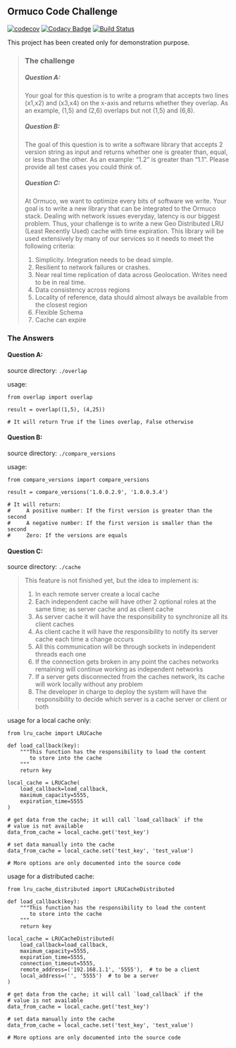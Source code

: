 ## Ormuco Code Challenge

[![codecov](https://codecov.io/gh/carlos-ferras/code-challenge/branch/master/graph/badge.svg)](https://codecov.io/gh/carlos-ferras/code-challenge)
[![Codacy Badge](https://api.codacy.com/project/badge/Grade/72856449ef6b4bfa8b5075054186268b)](https://app.codacy.com/app/carlos-ferras/code-challenge?utm_source=github.com&utm_medium=referral&utm_content=carlos-ferras/code-challenge&utm_campaign=Badge_Grade_Dashboard)
[![Build Status](https://travis-ci.com/carlos-ferras/code-challenge.svg?branch=master)](https://travis-ci.com/carlos-ferras/code-challenge)

This project has been created only for demonstration purpose.
>
> ### The challenge
>
> ##### Question A:
> Your goal for this question is to write a program that accepts two lines (x1,x2) and (x3,x4) on the x-axis and returns whether they overlap. As an example, (1,5) and (2,6) overlaps but not (1,5) and (6,8).
>
> ##### Question B:
> The goal of this question is to write a software library that accepts 2 version string as input and returns whether one is greater than, equal, or less than the other. As an example: “1.2” is greater than “1.1”. Please provide all test cases you could think of.
>
> ##### Question C:
> At Ormuco, we want to optimize every bits of software we write. Your goal is to write a new library that can be integrated to the Ormuco stack. Dealing with network issues everyday, latency is our biggest problem. Thus, your challenge is to write a new Geo Distributed LRU (Least Recently Used) cache with time expiration. This library will be used extensively by many of our services so it needs to meet the following criteria:
> 1. Simplicity. Integration needs to be dead simple.
> 2. Resilient to network failures or crashes.
> 3. Near real time replication of data across Geolocation. Writes need to be in real time.
> 4. Data consistency across regions
> 5. Locality of reference, data should almost always be available from the closest region
> 6. Flexible Schema
> 7. Cache can expire 
>

### The Answers

#### Question A:

source directory: `./overlap`

usage: 
```
from overlap import overlap

result = overlap((1,5), (4,25))

# It will return True if the lines overlap, False otherwise
```

#### Question B:

source directory: `./compare_versions`

usage: 
```
from compare_versions import compare_versions

result = compare_versions('1.0.0.2.9', '1.0.0.3.4')

# It will return:
#     A positive number: If the first version is greater than the second  
#     A negative number: If the first version is smaller than the second
#     Zero: If the versions are equals
```

#### Question C:

source directory: `./cache`

>
> This feature is not finished yet, but the idea to implement is:
> 1. In each remote server create a local cache
> 2. Each independent cache will have other 2 optional roles at the same time; as server cache and as client cache
> 3. As server cache it will have the responsibility to synchronize all its client caches
> 4. As client cache it will have the responsibility to notify its server cache each time a change occurs
> 5. All this communication will be through sockets in independent threads each one
> 6. If the connection gets broken in any point the caches networks remaining will continue working as independent networks
> 7. If a server gets disconnected from the caches network, its cache will work locally without any problem
> 8. The developer in charge to deploy the system will have the responsibility to decide which server is a cache server or client or both
>

usage for a local cache only: 
```
from lru_cache import LRUCache

def load_callback(key):
    """This function has the responsibility to load the content 
       to store into the cache
    """
    return key

local_cache = LRUCache(
    load_callback=load_callback,
    maximum_capacity=5555,
    expiration_time=5555
)

# get data from the cache; it will call `load_callback` if the 
# value is not available
data_from_cache = local_cache.get('test_key')

# set data manually into the cache
data_from_cache = local_cache.set('test_key', 'test_value')

# More options are only documented into the source code
```

usage for a distributed cache: 
```
from lru_cache_distributed import LRUCacheDistributed

def load_callback(key):
    """This function has the responsibility to load the content 
       to store into the cache
    """
    return key

local_cache = LRUCacheDistributed(
    load_callback=load_callback,
    maximum_capacity=5555,
    expiration_time=5555,
    connection_timeout=5555,
    remote_address=('192.168.1.1', '5555'),  # to be a client
    local_address=('', '5555')  # to be a server
)

# get data from the cache; it will call `load_callback` if the 
# value is not available
data_from_cache = local_cache.get('test_key')

# set data manually into the cache
data_from_cache = local_cache.set('test_key', 'test_value')

# More options are only documented into the source code
```
